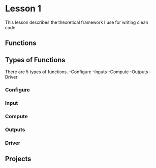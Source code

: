 # Lesson 1

This lesson describes the theoretical framework I use for writing clean code. 


## Functions



## Types of Functions
There are 5 types of functions. 
-Configure
-Inputs
-Compute
-Outputs
-Driver


### Configure


### Input


### Compute


### Outputs


### Driver


## Projects



